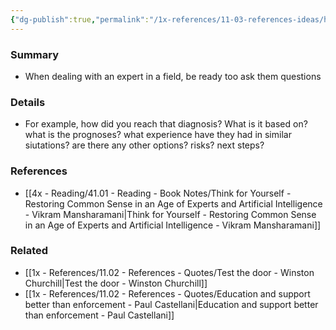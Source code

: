 ```yaml
---
{"dg-publish":true,"permalink":"/1x-references/11-03-references-ideas/how-did-the-expert-reach-his-conclusion/","title":"How did the expert reach his conclusion","dgShowBacklinks":false}
---
```



### Summary
- When dealing with an expert in a field, be ready too ask them questions

### Details
- For example, how did you reach that diagnosis? What is it based on? what is the prognoses? what experience have they had in similar siutations? are there any other options? risks? next steps?

### References
- [[4x - Reading/41.01 - Reading - Book Notes/Think for Yourself - Restoring Common Sense in an Age of Experts and Artificial Intelligence - Vikram Mansharamani\|Think for Yourself - Restoring Common Sense in an Age of Experts and Artificial Intelligence - Vikram Mansharamani]]

### Related
- [[1x - References/11.02 - References - Quotes/Test the door - Winston Churchill\|Test the door - Winston Churchill]]
- [[1x - References/11.02 - References - Quotes/Education and support better than enforcement - Paul Castellani\|Education and support better than enforcement - Paul Castellani]]

